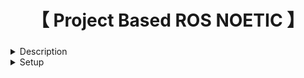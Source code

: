 <div align="center">
    <h1>【 Project Based ROS NOETIC 】</h1>
    <h3></h3>
</div>

<details>
  <summary> Description </summary>

In the fictional country of Singanesia, there are only two providers for sending data, each sending data as follows:

- Provider SmartGuys: Sends data of type std_msgs/String Message with three possibilities only ("LOW", "MEDIUM", "HIGH") Documentation
- Provider XS: Sends data of type std_msgs/Int16 Message with values ranging from 0 to 100 Documentation
When these two providers send data, there's a user named Budi who wants to consume the data for his device. Upon receiving the data, there are several conditions:

- If Provider SmartGuys sends "HIGH" and Provider XS sends a value > 50, Budi will display "LANCAR".
- If Provider SmartGuys sends "MEDIUM" and Provider XS sends a value > 50, Budi will display "PATAH-PATAH".
- If Provider SmartGuys sends "LOW" and Provider XS sends a value > 50, Budi will display "NGE-LAG".
- Otherwise, Budi will display "MENDING TURU".
</details>
<details>
  <summary> Setup </summary>

- Clone this repository to your local machine.
- Make sure you have ROS Noetic installed and configured properly.
- Navigate to the directory containing the ROS nodes.
- Build the ROS package using 'catkin_make'.
- Run the ROS nodes using 'rosrun' command.

<details>

**Output code**
![Output Images](Images/Output.png)

